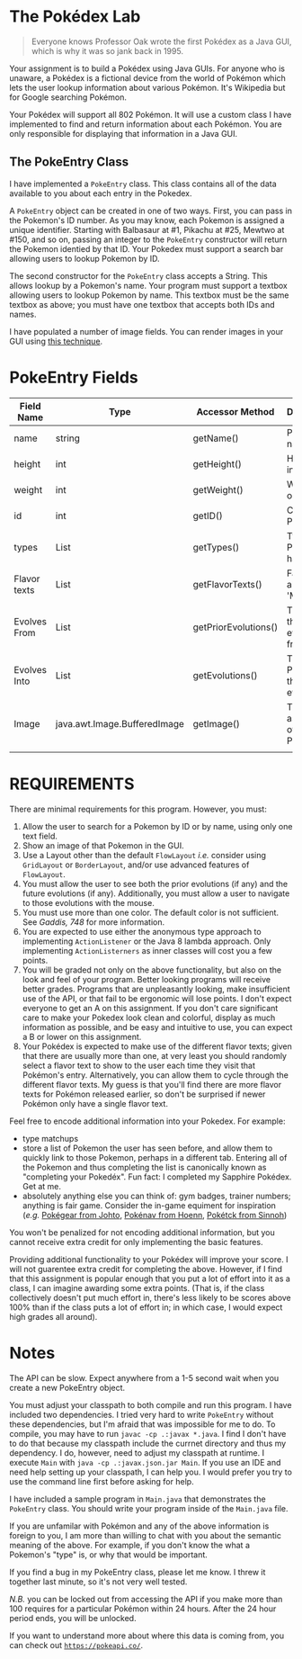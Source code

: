 # The Pokédex Lab

> Everyone knows Professor Oak wrote the first Pokédex as a Java GUI, which is why it was so jank back in 1995.

Your assignment is to build a Pokédex using Java GUIs. 
For anyone who is unaware, a Pokédex is a fictional device
from the world of Pokémon which lets the user lookup 
information about various Pokémon. It's Wikipedia but for
Google searching Pokémon.

Your Pokédex will support all 802 Pokémon. It will use a
custom class I have implemented to find and return
information about each Pokémon. You are only responsible
for displaying that information in a Java GUI.

## The PokeEntry Class

I have implemented a `PokeEntry` class. This class contains
all of the data available to you about each entry in the
Pokedex.

A `PokeEntry` object can be created in one of two ways.
First, you can pass in the Pokemon's ID number. As you
may know, each Pokemon is assigned a unique identifier.
Starting with Balbasaur at #1, Pikachu at #25, Mewtwo 
at #150, and so on, passing an integer to the `PokeEntry`
constructor will return the Pokemon identied by that ID.
Your Pokedex must support a search bar allowing users to
lookup Pokemon by ID.

The second constructor for the `PokeEntry` class accepts
a String. This allows lookup by a Pokemon's name. Your
program must support a textbox allowing users to lookup
Pokemon by name. This textbox must be the same textbox as
above; you must have one textbox that accepts both IDs and
names.

I have populated a number of image fields. You can render 
images in your GUI using [this technique](https://docs.oracle.com/javase/tutorial/2d/images/drawimage.html).

# PokeEntry Fields

| Field Name   | Type                         | Accessor Method      | Description                            |
| ------------ | ---------------------------- | -------------------- | -------------------------------------- |
| name         | string                       | getName()            | Pokemon's name                         |
| height       | int                          | getHeight()          | Height, in inches                      |
| weight       | int                          | getWeight()          | Weight, in ounces??                    |
| id           | int                          | getID()              | Canonical Pokedex ID                   |
| types        | List<String>                 | getTypes()           | Types this Pokemon has                 |
| Flavor texts | List<String>                 | getFlavorTexts()     | Favor texts about this 'Mon'           |
| Evolves From | List<PokeEntry>              | getPriorEvolutions() | The 'mon this 'mon evolves from        |
| Evolves Into | List<PokeEntry>              | getEvolutions()      | The Pokemon this 'mon evolves into     |
| Image        | java.awt.Image.BufferedImage | getImage()           | The picture, as a PNG, of this Pokemon |
|              |                              |                      |                                        |

# REQUIREMENTS

There are minimal requirements for this program. However, you must:

1. Allow the user to search for a Pokemon by ID or by name, using only one text field.
2. Show an image of that Pokemon in the GUI.
3. Use a Layout other than the default `FlowLayout` _i.e._ consider using `GridLayout` or `BorderLayout`, and/or use advanced features of `FlowLayout`.
4. You must allow the user to see both the prior evolutions (if any) and the future evolutions (if any). Additionally, you must allow a user to navigate to those evolutions with the mouse.
5. You must use more than one color. The default color is not sufficient. See *Gaddis, 748* for more information.
6. You are expected to use either the anonymous type approach to implementing `ActionListener` or the Java 8 lambda approach. Only implementing `ActionListerners` as inner classes will cost you a few points.
7. You will be graded not only on the above functionality, but also on the look and feel of your program. Better looking programs will receive better grades. Programs that are unpleasantly looking, make insufficient use of the API, or that fail to be ergonomic will lose points. I don't expect everyone to get an A on this assignment. If you don't care significant care to make your Pokedex look clean and colorful, display as much information as possible, and be easy and intuitive to use, you can expect a B or lower on this assignment.
8. Your Pokédex is expected to make use of the different flavor texts; given that there are usually more than one, at very least you should randomly select a flavor text to show to the user each time they visit that Pokémon's entry. Alternatively, you can allow them to cycle through the different flavor texts. My guess is that you'll find there are more flavor texts for Pokémon released earlier, so don't be surprised if newer Pokémon only have a single flavor text.

Feel free to encode additional information into your Pokedex. For example:

- type matchups
- store a list of Pokemon the user has seen before, and allow them to quickly link to those Pokemon, perhaps in a different tab. Entering all of the Pokemon and thus completing the list is canonically known as "completing your Pokedéx". Fun fact: I completed my Sapphire Pokédex. Get at me.
- absolutely anything else you can think of: gym badges, trainer numbers; anything is fair game. Consider the in-game equiment for inspiration (*e.g.* [Pokégear from Johto](https://bulbapedia.bulbagarden.net/wiki/Pok%C3%A9gear), [Pokénav from Hoenn](https://bulbapedia.bulbagarden.net/wiki/Pok%C3%A9Nav), [Pokétck from Sinnoh](https://bulbapedia.bulbagarden.net/wiki/Pok%C3%A9tch))

You won't be penalized for not encoding additional information, but you cannot receive extra credit for only implementing the basic features.

Providing additional functionality to your Pokédex will improve your score. I will not guarentee extra credit for completing the above. However, if I find that this assignment is popular enough that you put a lot of effort into it as a class, I can imagine awarding some extra points. (That is, if the class collectively doesn't put much effort in, there's less likely to be scores above 100% than if the class puts a lot of effort in; in which case, I would expect high grades all around).

# Notes

The API can be slow. Expect anywhere from a 1-5 second wait when you create a new PokeEntry object.

You must adjust your classpath to both compile and run this program. I have included two dependencies. I tried very hard to write `PokeEntry` without these dependencies, but I'm afraid that was impossible for me to do. To compile, you may have to run `javac -cp .:javax *.java`. I find I don't have to do that because my classpath include the currnet directory and thus my dependency. I do, however, need to adjust my classpath at runtime. I execute `Main` with `java -cp .:javax.json.jar Main`. If you use an IDE and need help setting up your classpath, I can help you. I would prefer you try to use the command line first before asking for help.

I have included a sample program in `Main.java` that demonstrates the `PokeEntry` class. You should write your program inside of the `Main.java` file.

If you are unfamilar with Pokémon and any of the above information is foreign to you, I am more than willing to chat with you about the semantic meaning of the above. For example, if you don't know the what a Pokemon's "type" is, or why that would be important.

If you find a bug in my PokeEntry class, please let me know. I threw it together last minute, so it's not very well tested.

*N.B.* you can be locked out from accessing the API if you make more than 100 requires for a particular Pokémon within 24 hours. After the 24 hour period ends, you will be unlocked.

If you want to understand more about where this data is coming from, you can check out [`https://pokeapi.co/`](https://pokeapi.co/).
